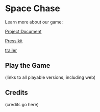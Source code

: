 # Space Chase
Learn more about our game: 

[Project Document](https://github.com/ECS-179-Game-Project/Space-Chase-Game/blob/main/ProjectDocument.md)

[Press kit](https://youtu.be/sAVLEPqOCx0)

[trailer](https://www.notion.so/Space-Chase-156a4264007680478aeacbd30d0a2188)

## Play the Game
(links to all playable versions, including web)

## Credits
(credits go here)
